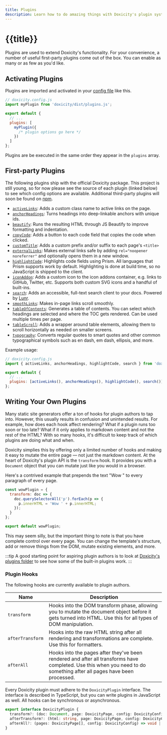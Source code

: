 ```yaml
---
title: Plugins
description: Learn how to do amazing things with Doxicity's plugin system.
---
```


# {{title}}

Plugins are used to extend Doxicity's functionality. For your convenience, a number of useful first-party plugins come out of the box. You can enable as many or as few as you'd like.

## Activating Plugins

Plugins are imported and activated in your [config file](/config/) like this.

```js
// doxicity.config.js
import myPlugin from 'doxicity/dist/plugins.js';

export default {
  // ...
  plugins: [
    myPlugin({
      /* plugin options go here */
    })
  ]
};
```

Plugins are be executed in the same order they appear in the `plugins` array.

## First-party Plugins

The following plugins ship with the official Doxicity package. This project is still young, so for now please see the source of each plugin (linked below) to see which config options are available. Additional third-party plugins will soon be found on [npm](https://www.npmjs.com/search?q=doxicity).

- [`activeLinks`](https://github.com/claviska/doxicity/blob/main/src/plugins/active-links/active-links.ts): Adds a custom class name to active links on the page.
- [`anchorHeadings`](https://github.com/claviska/doxicity/blob/main/src/plugins/anchor-headings/anchor-headings.ts): Turns headings into deep-linkable anchors with unique ids.
- [`beautify`](https://github.com/claviska/doxicity/blob/main/src/plugins/beautify/beautify.ts): Runs the resulting HTML through JS Beautify to improve formatting and indentation.
- [`copyCode`](https://github.com/claviska/doxicity/blob/main/src/plugins/copy-code/copy-code.ts): Adds a button to each code field that copies the code when clicked.
- [`customTitle`](https://github.com/claviska/doxicity/blob/main/src/plugins/custom-title/custom-title.ts): Adds a custom prefix and/or suffix to each page's `<title>`
- [`externalLinks`](https://github.com/claviska/doxicity/blob/main/src/plugins/external-links/external-links.ts): Makes external links safe by adding `rel="noopener noreferrer"` and optionally opens them in a new window.
- [`highlightCode`](https://github.com/claviska/doxicity/blob/main/src/plugins/highlight-code/highlight-code.ts): Highlights code fields using Prism. All languages that Prism supports work by default. Highlighting is done at build time, so no JavaScript is shipped to the client.
- [`iconAddon`](https://github.com/claviska/doxicity/blob/main/src/plugins/icon-addon/icon-addon.ts): Adds a custom icon to the icon addons container, e.g. links to GitHub, Twitter, etc. Supports both custom SVG icons and a handful of built-ins.
- [`search`](https://github.com/claviska/doxicity/blob/main/src/plugins/search/search.ts): Adds an accessible, full-text search client to your docs. Powered by [Lunr](https://lunrjs.com/).
- [`smoothLinks`](https://github.com/claviska/doxicity/blob/main/src/plugins/smooth-links/smooth-links.ts): Makes in-page links scroll smoothly.
- [`tableOfContents`](https://github.com/claviska/doxicity/blob/main/src/plugins/table-of-contents/table-of-contents.ts): Generates a table of contents. You can select which headings are selected and where the TOC gets rendered. Can be used multiple times per page.
- [`tableScroll`](https://github.com/claviska/doxicity/blob/main/src/plugins/table-scroll/table-scroll.ts): Adds a wrapper around table elements, allowing them to scroll horizontally as needed on smaller screens.
- [`typography`](https://github.com/claviska/doxicity/blob/main/src/plugins/typography/typography.ts): Converts regular quotes to smart quotes and other common typographical symbols such as en dash, em dash, ellipsis, and more.

Example usage:

```js
// doxicity.config.js
import { activeLinks, anchorHeadings, highlightCode, search } from 'doxicity/plugins';

export default {
  // ...
  plugins: [activeLinks(), anchorHeadings(), highlightCode(), search()]
};
```

## Writing Your Own Plugins

Many static site generators offer a ton of hooks for plugin authors to tap into. However, this usually results in confusion and unintended results. For example, how does each hook affect rendering? What if a plugin runs too soon or too late? What if it only applies to markdown content and not the rest of the HTML? With so many hooks, it's difficult to keep track of which plugins are doing what and when.

Doxicity simplies this by offering only a limited number of hooks and making it easy to mutate the entire page — not just the markdown content. At the heart of Doxicity's plugin API is the `transform` hook. It provides you with a `Document` object that you can mutate just like you would in a browser.

Here's a contrived example that prepends the text "Wow " to every paragraph of every page.

```js
const wowPlugin = {
  transform: doc => {
    doc.querySelectorAll('p').forEach(p => {
      p.innerHTML = 'Wow ' + p.innerHTML;
    });
  }
};

export default wowPlugin;
```

This may seem silly, but the important thing to note is that you have complete control over every page. You can change the template's structure, add or remove things from the DOM, mutate existing elements, and more.

:::tip
A good starting point for aspiring plugin authors is to look at [Doxicity's plugins folder](https://github.com/claviska/doxicity/tree/main/src/plugins) to see how some of the built-in plugins work.
:::

### Plugin Hooks

The following hooks are currently available to plugin authors.

| Name              | Description                                                                                                                                                           |
| ----------------- | --------------------------------------------------------------------------------------------------------------------------------------------------------------------- |
| `transform`       | Hooks into the DOM transform phase, allowing you to mutate the document object before it gets turned into HTML. Use this for all types of DOM manipulation.           |
| `afterTransform ` | Hooks into the raw HTML string after all rendering and transformations are complete. Use this for formatters.                                                         |
| `afterAll`        | Hooks into the pages after they've been rendered and after all transforms have completed. Use this when you need to do something after all pages have been processed. |

Every Doxicity plugin must adhere to the `DoxicityPlugin` interface. The interface is described in TypeScript, but you can write plugins in JavaScript as well. All hooks can be synchronous or asynchronous.

```ts
export interface DoxicityPlugin {
  transform?: (doc: Document, page: DoxicityPage, config: DoxicityConfig) => Document | Promise<Document>;
  afterTransform?: (html: string, page: DoxicityPage, config: DoxicityConfig) => string | Promise<string>;
  afterAll?: (pages: DoxicityPage[], config: DoxicityConfig) => void | Promise<void>;
}
```

